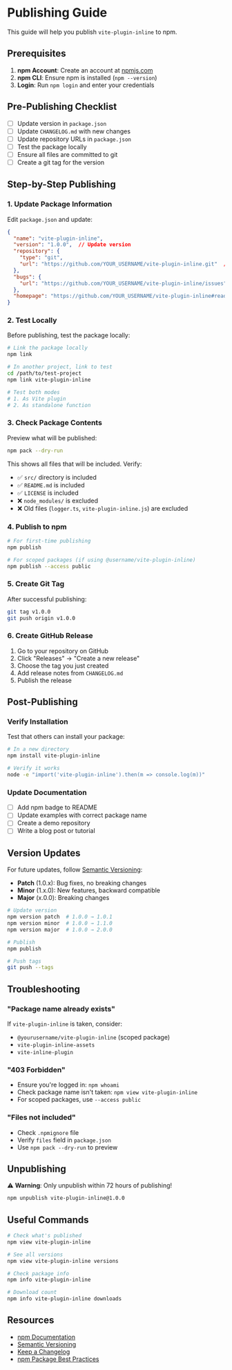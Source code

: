 # Publishing Guide

This guide will help you publish `vite-plugin-inline` to npm.

## Prerequisites

1. **npm Account**: Create an account at [npmjs.com](https://www.npmjs.com/)
2. **npm CLI**: Ensure npm is installed (`npm --version`)
3. **Login**: Run `npm login` and enter your credentials

## Pre-Publishing Checklist

- [ ] Update version in `package.json`
- [ ] Update `CHANGELOG.md` with new changes
- [ ] Update repository URLs in `package.json`
- [ ] Test the package locally
- [ ] Ensure all files are committed to git
- [ ] Create a git tag for the version

## Step-by-Step Publishing

### 1. Update Package Information

Edit `package.json` and update:

```json
{
  "name": "vite-plugin-inline",
  "version": "1.0.0",  // Update version
  "repository": {
    "type": "git",
    "url": "https://github.com/YOUR_USERNAME/vite-plugin-inline.git"  // Update URL
  },
  "bugs": {
    "url": "https://github.com/YOUR_USERNAME/vite-plugin-inline/issues"  // Update URL
  },
  "homepage": "https://github.com/YOUR_USERNAME/vite-plugin-inline#readme"  // Update URL
}
```

### 2. Test Locally

Before publishing, test the package locally:

```bash
# Link the package locally
npm link

# In another project, link to test
cd /path/to/test-project
npm link vite-plugin-inline

# Test both modes
# 1. As Vite plugin
# 2. As standalone function
```

### 3. Check Package Contents

Preview what will be published:

```bash
npm pack --dry-run
```

This shows all files that will be included. Verify:
- ✅ `src/` directory is included
- ✅ `README.md` is included
- ✅ `LICENSE` is included
- ❌ `node_modules/` is excluded
- ❌ Old files (`logger.ts`, `vite-plugin-inline.js`) are excluded

### 4. Publish to npm

```bash
# For first-time publishing
npm publish

# For scoped packages (if using @username/vite-plugin-inline)
npm publish --access public
```

### 5. Create Git Tag

After successful publishing:

```bash
git tag v1.0.0
git push origin v1.0.0
```

### 6. Create GitHub Release

1. Go to your repository on GitHub
2. Click "Releases" → "Create a new release"
3. Choose the tag you just created
4. Add release notes from `CHANGELOG.md`
5. Publish the release

## Post-Publishing

### Verify Installation

Test that others can install your package:

```bash
# In a new directory
npm install vite-plugin-inline

# Verify it works
node -e "import('vite-plugin-inline').then(m => console.log(m))"
```

### Update Documentation

- [ ] Add npm badge to README
- [ ] Update examples with correct package name
- [ ] Create a demo repository
- [ ] Write a blog post or tutorial

## Version Updates

For future updates, follow [Semantic Versioning](https://semver.org/):

- **Patch** (1.0.x): Bug fixes, no breaking changes
- **Minor** (1.x.0): New features, backward compatible
- **Major** (x.0.0): Breaking changes

```bash
# Update version
npm version patch  # 1.0.0 → 1.0.1
npm version minor  # 1.0.0 → 1.1.0
npm version major  # 1.0.0 → 2.0.0

# Publish
npm publish

# Push tags
git push --tags
```

## Troubleshooting

### "Package name already exists"

If `vite-plugin-inline` is taken, consider:
- `@yourusername/vite-plugin-inline` (scoped package)
- `vite-plugin-inline-assets`
- `vite-inline-plugin`

### "403 Forbidden"

- Ensure you're logged in: `npm whoami`
- Check package name isn't taken: `npm view vite-plugin-inline`
- For scoped packages, use `--access public`

### "Files not included"

- Check `.npmignore` file
- Verify `files` field in `package.json`
- Use `npm pack --dry-run` to preview

## Unpublishing

⚠️ **Warning**: Only unpublish within 72 hours of publishing!

```bash
npm unpublish vite-plugin-inline@1.0.0
```

## Useful Commands

```bash
# Check what's published
npm view vite-plugin-inline

# See all versions
npm view vite-plugin-inline versions

# Check package info
npm info vite-plugin-inline

# Download count
npm info vite-plugin-inline downloads
```

## Resources

- [npm Documentation](https://docs.npmjs.com/)
- [Semantic Versioning](https://semver.org/)
- [Keep a Changelog](https://keepachangelog.com/)
- [npm Package Best Practices](https://docs.npmjs.com/packages-and-modules/contributing-packages-to-the-registry)

